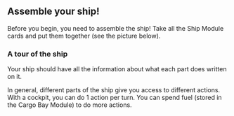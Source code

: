 ## Assemble your ship!

Before you begin, you need to assemble the ship! Take all the Ship Module cards and put them together (see the picture below).

### A tour of the ship
Your ship should have all the information about what each part does written on it.

In general, different parts of the ship give you access to different actions. With a cockpit, you can do 1 action per turn. You can spend fuel (stored in the Cargo Bay Module) to do more actions.
